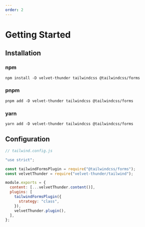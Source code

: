 ```yaml
---
order: 2
---
```


# Getting Started

## Installation

### npm

```shell
npm install -D velvet-thunder tailwindcss @tailwindcss/forms
```

### pnpm

```shell
pnpm add -D velvet-thunder tailwindcss @tailwindcss/forms
```

### yarn

```shell
yarn add -D velvet-thunder tailwindcss @tailwindcss/forms
```

## Configuration

```js
// tailwind.config.js

"use strict";

const tailwindFormsPlugin = require("@tailwindcss/forms");
const velvetThunder = require("velvet-thunder/tailwind");

module.exports = {
  content: [...velvetThunder.content()],
  plugins: [
    tailwindFormsPlugin({
      strategy: "class",
    }),
    velvetThunder.plugin(),
  ],
};
```
